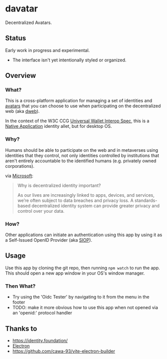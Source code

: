 # davatar

Decentralized Avatars.

## Status

Early work in progress and experimental.
* The interface isn't yet intentionally styled or organized.

## Overview

### What?

This is a cross-platform application for managing a set of identities and [avatars](https://en.wikipedia.org/wiki/Avatar_(computing)) that you can choose to use when participating on the decentralized web (aka [dweb](https://getdweb.net/)).

In the context of the W3C CCG [Universal Wallet Interop Spec](https://w3c-ccg.github.io/universal-wallet-interop-spec/), this is a [Native Application](https://w3c-ccg.github.io/universal-wallet-interop-spec/#native-mobile-applications) identity allet, but for desktop OS.

### Why?

Humans should be able to participate on the web and in metaverses using identities that they control, not only identities controlled by institutions that aren't entirely accountable to the identified humans (e.g. privately owned corporations).

via [Microsoft](https://www.microsoft.com/en-us/security/business/identity-access-management/decentralized-identity-blockchain):

> Why is decentralized identity important?
>
> As our lives are increasingly linked to apps, devices, and services, we’re often subject to data breaches and privacy loss. A standards-based decentralized identity system can provide greater privacy and control over your data.

### How?

Other applications can initiate an authentication using this app by using it as a Self-Issued OpenID Provider (aka [SIOP](https://openid.net/specs/openid-connect-core-1_0.html#SelfIssued)).

## Usage

Use this app by cloning the git repo, then running `npm watch` to run the app. This should open a new app window in your OS's window manager.

### Then What?

* Try using the 'Oidc Tester' by navigating to it from the menu in the footer
* TODO: make it more obvious how to use this app when not opened via an 'openid:' protocol handler

## Thanks to

* https://identity.foundation/
* [Electron](https://www.electronjs.org/)
* https://github.com/cawa-93/vite-electron-builder
